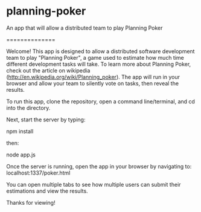 planning-poker
==============

An app that will allow a distributed team to play Planning Poker

==============

Welcome! This app is designed to allow a distributed software development team to play "Planning Poker", a game used to estimate how much time different development tasks will take. To learn more about Planning Poker, check out the article on wikipedia (http://en.wikipedia.org/wiki/Planning_poker). The app will run in your browser and allow your team to silently vote on tasks, then reveal the results.


To run this app, clone the repository, open a command line/terminal, and cd into the directory.


Next, start the server by typing:

  npm install
  
then:

  node app.js


Once the server is running, open the app in your browser by navigating to: localhost:1337/poker.html

You can open multiple tabs to see how multiple users can submit their estimations and view the results.


Thanks for viewing!
